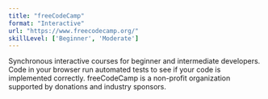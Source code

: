 ```yaml
---
title: "freeCodeCamp"
format: "Interactive"
url: "https://www.freecodecamp.org/"
skillLevel: ['Beginner', 'Moderate']
---
```


Synchronous interactive courses for beginner and intermediate developers. Code in your browser run automated tests to see if your code is implemented correctly. freeCodeCamp is a non-profit organization supported by donations and industry sponsors.
